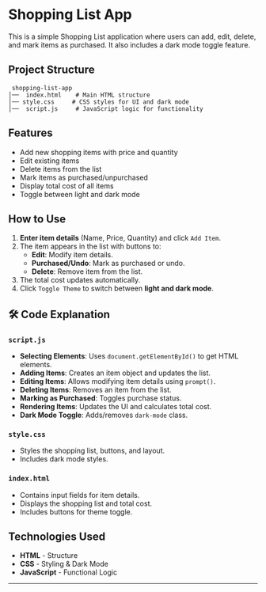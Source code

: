 # Shopping List App

This is a simple Shopping List application where users can add, edit, delete, and mark items as purchased. It also includes a dark mode toggle feature.

##  Project Structure

```
 shopping-list-app
│──  index.html    # Main HTML structure
│── style.css     # CSS styles for UI and dark mode
│──  script.js     # JavaScript logic for functionality
```

##  Features

- Add new shopping items with price and quantity  
- Edit existing items  
- Delete items from the list  
- Mark items as purchased/unpurchased  
- Display total cost of all items  
- Toggle between light and dark mode  



##  How to Use

1. **Enter item details** (Name, Price, Quantity) and click `Add Item`.
2. The item appears in the list with buttons to:
   -  **Edit**: Modify item details.
   -  **Purchased/Undo**: Mark as purchased or undo.
   -  **Delete**: Remove item from the list.
3. The total cost updates automatically.
4. Click `Toggle Theme` to switch between **light and dark mode**.

## 🛠 Code Explanation

###  `script.js`
- **Selecting Elements**: Uses `document.getElementById()` to get HTML elements.
- **Adding Items**: Creates an item object and updates the list.
- **Editing Items**: Allows modifying item details using `prompt()`.
- **Deleting Items**: Removes an item from the list.
- **Marking as Purchased**: Toggles purchase status.
- **Rendering Items**: Updates the UI and calculates total cost.
- **Dark Mode Toggle**: Adds/removes `dark-mode` class.

###  `style.css`
- Styles the shopping list, buttons, and layout.
- Includes dark mode styles.

### `index.html`
- Contains input fields for item details.
- Displays the shopping list and total cost.
- Includes buttons for theme toggle.

##  Technologies Used

- **HTML** - Structure
- **CSS** - Styling & Dark Mode
- **JavaScript** - Functional Logic

---

